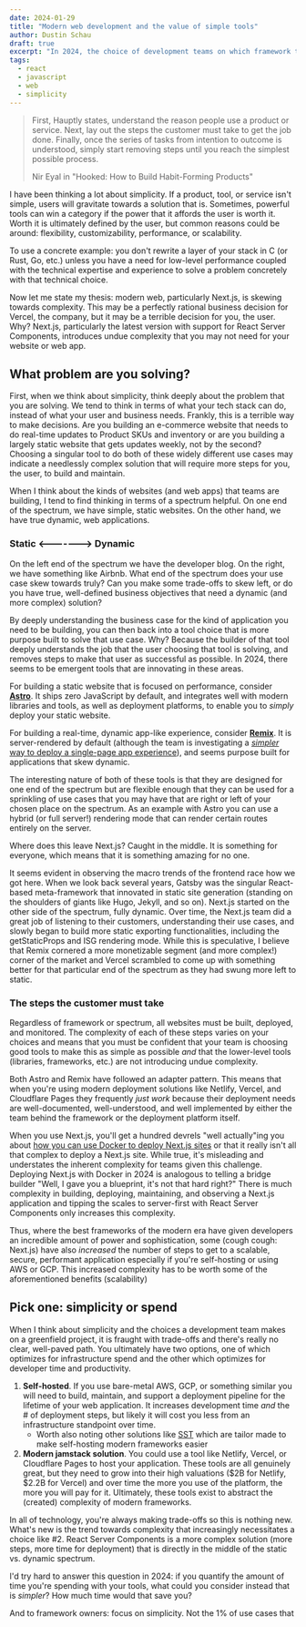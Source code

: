 ```yaml
---
date: 2024-01-29
title: "Modern web development and the value of simple tools"
author: Dustin Schau
draft: true
excerpt: "In 2024, the choice of development teams on which framework they use seems increasingly murky. The choices seem to be skewing towards complex and development teams are caught in the middle. What should you do? What can you do? Read this post to learn more."
tags:
  - react
  - javascript
  - web
  - simplicity
---
```


> First, Hauptly states, understand the reason people use a product or service. Next, lay out the steps the customer must take to get the job done. Finally, once the series of tasks from intention to outcome is understood, simply start removing steps until you reach the simplest possible process.
>
> Nir Eyal in "Hooked: How to Build Habit-Forming Products"

I have been thinking a lot about simplicity. If a product, tool, or service isn't simple, users will gravitate towards a solution that is. Sometimes, powerful tools can win a category if the power that it affords the user is worth it. Worth it is ultimately defined by the user, but common reasons could be around: flexibility, customizability, performance, or scalability.

To use a concrete example: you don't rewrite a layer of your stack in C (or Rust, Go, etc.) unless you have a need for low-level performance coupled with the technical expertise and experience to solve a problem concretely with that technical choice.

Now let me state my thesis: modern web, particularly Next.js, is skewing towards complexity. This may be a perfectly rational business decision for Vercel, the company, but it may be a terrible decision for you, the user. Why? Next.js, particularly the latest version with support for React Server Components, introduces undue complexity that you may not need for your website or web app.

## What problem are you solving?

First, when we think about simplicity, think deeply about the problem that you are solving. We tend to think in terms of what your tech stack can do, instead of what your user and business needs. Frankly, this is a terrible way to make decisions. Are you building an e-commerce website that needs to do real-time updates to Product SKUs and inventory or are you building a largely static website that gets updates weekly, not by the second? Choosing a singular tool to do both of these widely different use cases may indicate a needlessly complex solution that will require more steps for you, the user, to build and maintain.

When I think about the kinds of websites (and web apps) that teams are building, I tend to find thinking in terms of a spectrum helpful. On one end of the spectrum, we have simple, static websites. On the other hand, we have true dynamic, web applications.

### Static <-------> Dynamic

On the left end of the spectrum we have the developer blog. On the right, we have something like Airbnb. What end of the spectrum does your use case skew towards truly? Can you make some trade-offs to skew left, or do you have true, well-defined business objectives that need a dynamic (and more complex) solution?

By deeply understanding the business case for the kind of application you need to be building, you can then back into a tool choice that is more purpose built to solve that use case. Why? Because the builder of that tool deeply understands the job that the user choosing that tool is solving, and removes steps to make that user as successful as possible. In 2024, there seems to be emergent tools that are innovating in these areas.

For building a static website that is focused on performance, consider [**Astro**](https://astro.build). It ships zero JavaScript by default, and integrates well with modern libraries and tools, as well as deployment platforms, to enable you to _simply_ deploy your static website.

For building a real-time, dynamic app-like experience, consider [**Remix**](https://remix.run/). It is server-rendered by default (although the team is investigating a [_simpler_ way to deploy a single-page app experience](https://remix.run/docs/en/main/future/spa-mode)), and seems purpose built for applications that skew dynamic.

The interesting nature of both of these tools is that they are designed for one end of the spectrum but are flexible enough that they can be used for a sprinkling of use cases that you may have that are right or left of your chosen place on the spectrum. As an example with Astro you can use a hybrid (or full server!) rendering mode that can render certain routes entirely on the server.

Where does this leave Next.js? Caught in the middle. It is something for everyone, which means that it is something amazing for no one.

It seems evident in observing the macro trends of the frontend race how we got here. When we look back several years, Gatsby was the singular React-based meta-framework that innovated in static site generation (standing on the shoulders of giants like Hugo, Jekyll, and so on). Next.js started on the other side of the spectrum, fully dynamic. Over time, the Next.js team did a great job of listening to their customers, understanding their use cases, and slowly began to build more static exporting functionalities, including the getStaticProps and ISG rendering mode. While this is speculative, I believe that Remix cornered a more monetizable segment (and more complex!) corner of the market and Vercel scrambled to come up with something better for that particular end of the spectrum as they had swung more left to static.

### The steps the customer must take

Regardless of framework or spectrum, all websites must be built, deployed, and monitored. The complexity of each of these steps varies on your choices and means that you must be confident that your team is choosing good tools to make this as simple as possible _and_ that the lower-level tools (libraries, frameworks, etc.) are not introducing undue complexity.

Both Astro and Remix have followed an adapter pattern. This means that when you're using modern deployment solutions like Netlify, Vercel, and Cloudflare Pages they frequently _just work_ because their deployment needs are well-documented, well-understood, and well implemented by either the team behind the framework or the deployment platform itself.

When you use Next.js, you'll get a hundred devrels "well actually"ing you about [how you can use Docker to deploy Next.js sites](https://nextjs.org/docs/pages/building-your-application/deploying) or that it really isn't all that complex to deploy a Next.js site. While true, it's misleading and understates the inherent complexity for teams given this challenge. Deploying Next.js with Docker in 2024 is analogous to telling a bridge builder "Well, I gave you a blueprint, it's not that hard right?" There is much complexity in building, deploying, maintaining, and observing a Next.js application and tipping the scales to server-first with React Server Components only increases this complexity.

Thus, where the best frameworks of the modern era have given developers an incredible amount of power and sophistication, some (cough cough: Next.js) have also _increased_ the number of steps to get to a scalable, secure, performant application especially if you're self-hosting or using AWS or GCP. This increased complexity has to be worth some of the aforementioned benefits (scalability)

## Pick one: simplicity or spend

When I think about simplicity and the choices a development team makes on a greenfield project, it is fraught with trade-offs and there's really no clear, well-paved path. You ultimately have two options, one of which optimizes for infrastructure spend and the other which optimizes for developer time and productivity.

1. **Self-hosted**. If you use bare-metal AWS, GCP, or something similar you will need to build, maintain, and support a deployment pipeline for the lifetime of your web application. It increases development time _and_ the # of deployment steps, but likely it will cost you less from an infrastructure standpoint over time.
    - Worth also noting other solutions like [SST](https://github.com/sst/sst#readme) which are tailor made to make self-hosting modern frameworks easier
1. **Modern jamstack solution**. You could use a tool like Netlify, Vercel, or Cloudflare Pages to host your application. These tools are all genuinely great, but they need to grow into their high valuations ($2B for Netlify, $2.2B for Vercel) and over time the more you use of the platform, the more you will pay for it. Ultimately, these tools exist to abstract the (created) complexity of modern frameworks.

In all of technology, you're always making trade-offs so this is nothing new. What's new is the trend towards complexity that increasingly necessitates a choice like #2. React Server Components is a more complex solution (more steps, more time for deployment) that is directly in the middle of the static vs. dynamic spectrum.

I'd try hard to answer this question in 2024: if you quantify the amount of time you're spending with your tools, what could you consider instead that is _simpler_? How much time would that save you?

And to framework owners: focus on simplicity. Not the 1% of use cases that 